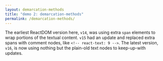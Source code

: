 ```yaml
---
layout: demarcation-methods
title: "demo 2: demarcation-methods"
permalink: /demarcation-methods/
---
```


The earliest ReactDOM version here, `v14`, was using extra `span` elements to wrap portions of the textual content. `v15` had an update and replaced extra spans with comment nodes, like `<!-- react-text: 9 -->`. The latest version, `v16`, is now using nothing but the plain-old text nodes to keep-up-with updates.
